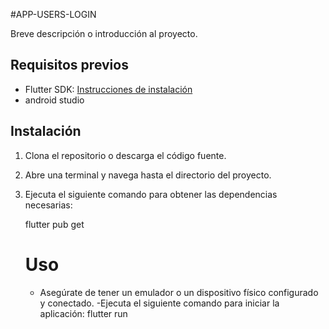 #APP-USERS-LOGIN

Breve descripción o introducción al proyecto.

## Requisitos previos

- Flutter SDK: [Instrucciones de instalación](https://flutter.dev/docs/get-started/install)
- android studio 

## Instalación

1. Clona el repositorio o descarga el código fuente.
2. Abre una terminal y navega hasta el directorio del proyecto.
3. Ejecuta el siguiente comando para obtener las dependencias necesarias:

   flutter pub get

   # Uso
   - Asegúrate de tener un emulador o un dispositivo físico configurado y conectado.
   -Ejecuta el siguiente comando para iniciar la aplicación: flutter run

   
